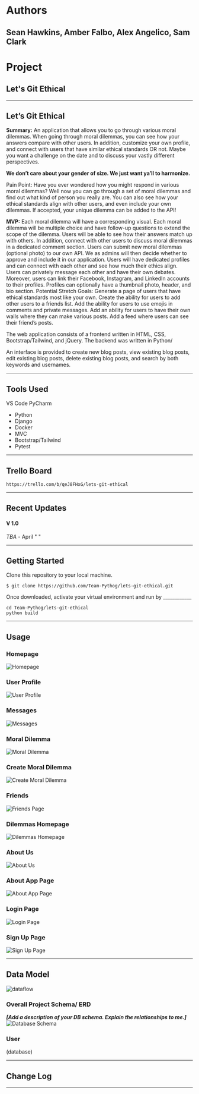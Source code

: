 # Authors
## Sean Hawkins, Amber Falbo, Alex Angelico, Sam Clark 

# Project 
## Let's Git Ethical 
---
<!-- ### We are deployed on REACT!

[project url here] -->


## **Let’s Git Ethical**

**Summary:** An application that allows you to go through various moral dilemmas. When going through moral dilemmas, you can see how your answers compare with other users. In addition, customize your own profile, and connect with users that have similar ethical standards OR not. Maybe you want a challenge on the date and to discuss your vastly different perspectives.

**We don’t care about your gender of size. We just want ya’ll to harmonize.**


Pain Point: Have you ever wondered how you might respond in various moral dilemmas? Well now you can go through a set of moral dilemmas and find out what kind of person you really are. You can also see how your ethical standards align with other users, and even include your own dilemmas. If accepted, your unique dilemma can be added to the API! 

**MVP:**
Each moral dilemma will have a corresponding visual. Each moral dilemma will be multiple choice and have follow-up questions to extend the scope of the dilemma. Users will be able to see how their answers match up with others.
In addition, connect with other users to discuss moral dilemmas in a dedicated comment section. Users can submit new moral dilemmas (optional photo) to our own API. We as admins will then decide whether to approve and include it in our application.
Users will have dedicated profiles and can connect with each other and see how much their ethics align. Users can privately message each other and have their own debates. Moreover, users can link their Facebook, Instagram, and LinkedIn accounts to their profiles. Profiles can optionally have a thumbnail photo, header, and bio section.
Potential Stretch Goals:
Generate a page of users that have ethical standards most like your own.
Create the ability for users to add other users to a friends list.
Add the ability for users to use emojis in comments and private messages.
Add an ability for users to have their own walls where they can make various posts.
Add a feed where users can see their friend’s posts.

The web application consists of a frontend written in HTML, CSS,
Bootstrap/Tailwind, and jQuery. The backend was written in Python/

An interface is provided to create new blog
posts, view existing blog posts, edit existing blog posts, delete existing
blog posts, and search by both keywords and usernames.

---

## Tools Used
VS Code
PyCharm

- Python
- Django
- Docker
- MVC
- Bootstrap/Tailwind
- Pytest

---

## Trello Board
```
https://trello.com/b/qeJ8FHxG/lets-git-ethical
```

---
## Recent Updates

#### V 1.0
*TBA* - April " "

---

## Getting Started

Clone this repository to your local machine.

```
$ git clone https://github.com/Team-Pythog/lets-git-ethical.git
```
Once downloaded, activate your virtual environment and run by ____________
```
cd Team-Pythog/lets-git-ethical
python build
```


---

## Usage

### Homepage
![Homepage](assets/1-Homepage.png)

### User Profile
![User Profile](assets/2-other-user-profile-page.png)

### Messages
![Messages](assets/3-messages.png)

### Moral Dilemma
![Moral Dilemma](assets/4-Moral-Dilemma.png)

### Create Moral Dilemma
![Create Moral Dilemma](assets/5-create-moral-dilemma.png)

### Friends
![Friends Page](assets/6-Friends.png)

### Dilemmas Homepage
![Dilemmas Homepage](assets/7-dilemmas-home.png)

### About Us
![About Us](assets/8-About-us.png)

### About App Page
![About App Page](assets/9-About-app.png)

### Login Page
![Login Page](assets/10-login.png)

### Sign Up Page
![Sign Up Page](assets/11-Sign-up.png)


---

## Data Model

![dataflow](assets/ethical-domain-model.png)

### Overall Project Schema/ ERD
***[Add a description of your DB schema. Explain the relationships to me.]***
![Database Schema](/assets/ethics-ERD.png)


### User
(database)

---

## Change Log


---


